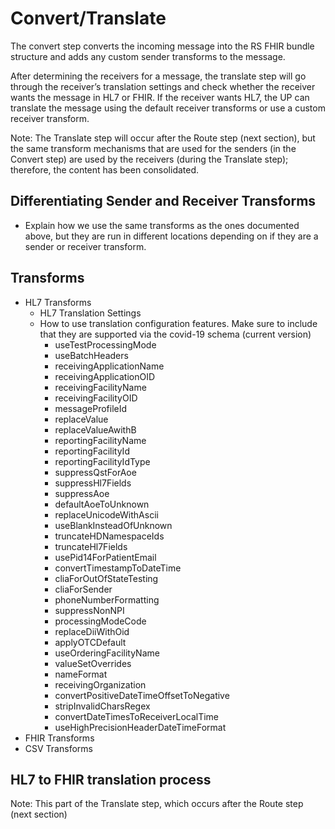 # Convert/Translate

The convert step converts the incoming message into the RS FHIR bundle structure and adds any custom sender transforms to the message.

After determining the receivers for a message, the translate step will go through the receiver’s translation settings and check whether the receiver wants the message in HL7 or FHIR. If the receiver wants HL7, the UP can translate the message using the default receiver transforms or use a custom receiver transform.

Note: The Translate step will occur after the Route step (next section), but the same transform mechanisms that are used for the senders (in the Convert step) are used by the receivers (during the Translate step); therefore, the content has been consolidated.

## Differentiating Sender and Receiver Transforms
- Explain how we use the same transforms as the ones documented above, but they are run in different locations depending on if they are a sender or receiver transform.

## Transforms
- HL7 Transforms
    - HL7 Translation Settings
    - How to use translation configuration features. Make sure to include that they are supported via the covid-19 schema (current version)
      - useTestProcessingMode
      - useBatchHeaders
      - receivingApplicationName
      - receivingApplicationOID
      - receivingFacilityName
      - receivingFacilityOID
      - messageProfileId
      - replaceValue
      - replaceValueAwithB
      - reportingFacilityName
      - reportingFacilityId
      - reportingFacilityIdType
      - suppressQstForAoe
      - suppressHl7Fields
      - suppressAoe
      - defaultAoeToUnknown
      - replaceUnicodeWithAscii
      - useBlankInsteadOfUnknown
      - truncateHDNamespaceIds
      - truncateHl7Fields
      - usePid14ForPatientEmail
      - convertTimestampToDateTime
      - cliaForOutOfStateTesting
      - cliaForSender
      - phoneNumberFormatting
      - suppressNonNPI
      - processingModeCode
      - replaceDiiWithOid
      - applyOTCDefault
      - useOrderingFacilityName
      - valueSetOverrides
      - nameFormat
      - receivingOrganization
      - convertPositiveDateTimeOffsetToNegative
      - stripInvalidCharsRegex
      - convertDateTimesToReceiverLocalTime
      - useHighPrecisionHeaderDateTimeFormat
- FHIR Transforms
- CSV Transforms

## HL7 to FHIR translation process
Note: This part of the Translate step, which occurs after the Route step (next section)
